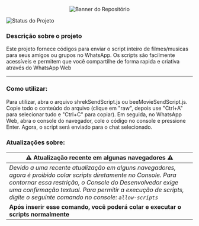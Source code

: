 <p align="center">
  <img src="https://github.com/user-attachments/assets/ea6ddfbc-113c-4b26-9172-1ddb6e6adc45" alt="Banner do Repositório">
</p>

![Status do Projeto](http://img.shields.io/static/v1?label=STATUS&message=COMPLETO&color=green&style=for-the-badge)

### Descrição sobre o projeto

Este projeto fornece códigos para enviar o script inteiro de filmes/musicas para seus amigos ou grupos no WhatsApp. Os scripts são facilmente acessíveis e permitem que você compartilhe de forma rapida e criativa através do WhatsApp Web

<hr>

### **Como utilizar:**

Para utilizar, abra o arquivo shrekSendScript.js ou beeMovieSendScript.js. Copie todo o conteúdo do arquivo (clique em "raw", depois use "Ctrl+A" para selecionar tudo e "Ctrl+C" para copiar). Em seguida, no WhatsApp Web, abra o console do navegador, cole o código no console e pressione Enter. Agora, o script será enviado para o chat selecionado.

### **Atualizações sobre:**

| ⚠️ **Atualização recente em algunas navegadores** ⚠️ |
|--|
| *Devido a uma recente atualização em alguns navegadores, agora é proibido colar scripts diretamente no Console. Para contornar essa restrição, o Console do Desenvolvedor exige uma confirmação textual. Para permitir a execução de scripts, digite o seguinte comando no console: ``` allow-scripts ```* |
| **Após inserir esse comando, você poderá colar e executar o scripts normalmente** |
